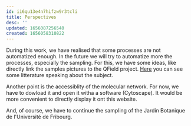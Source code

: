 ```yaml
---
id: ii6qu13e4n7hifzw9r3tcli
title: Perspectives
desc: ''
updated: 1656087256540
created: 1656058310822
---
```

During this work, we have realised that some processes are not automatized enough. In the future we will try to automatize more the processes, especially the sampling. For this, we have some ideas, like directly link the samples pictures to the QField project. [Here](https://docs.qfield.org/how-to/pictures/) you can see some litterature speaking about the subject.

Another point is the accessiblity of the molecular network. For now, we have to dowload it and open it witha a software (Cytoscape). It would be more convenient to directly display it ont this website.

And, of course, we have to continue the sampling of the Jardin Botanique de l'Université de Fribourg.